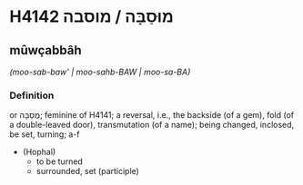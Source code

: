 # H4142 מוּסַבָּה / מוסבה

## mûwçabbâh

_(moo-sab-baw' | moo-sahb-BAW | moo-sa-BA)_

### Definition

or מֻסַבָּה; feminine of H4141; a reversal, i.e., the backside (of a gem), fold (of a double-leaved door), transmutation (of a name); being changed, inclosed, be set, turning; a-f

- (Hophal)
  - to be turned
  - surrounded, set (participle)
